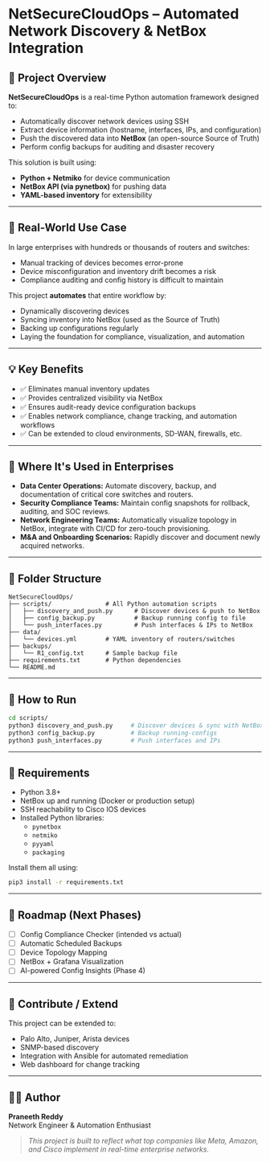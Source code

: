 # NetSecureCloudOps – Automated Network Discovery & NetBox Integration

## 🔧 Project Overview

**NetSecureCloudOps** is a real-time Python automation framework designed to:
- Automatically discover network devices using SSH
- Extract device information (hostname, interfaces, IPs, and configuration)
- Push the discovered data into **NetBox** (an open-source Source of Truth)
- Perform config backups for auditing and disaster recovery

This solution is built using:
- **Python + Netmiko** for device communication
- **NetBox API (via pynetbox)** for pushing data
- **YAML-based inventory** for extensibility

---

## 🎯 Real-World Use Case

In large enterprises with hundreds or thousands of routers and switches:
- Manual tracking of devices becomes error-prone
- Device misconfiguration and inventory drift becomes a risk
- Compliance auditing and config history is difficult to maintain

This project **automates** that entire workflow by:
- Dynamically discovering devices
- Syncing inventory into NetBox (used as the Source of Truth)
- Backing up configurations regularly
- Laying the foundation for compliance, visualization, and automation

---

## 💡 Key Benefits

- ✅ Eliminates manual inventory updates
- ✅ Provides centralized visibility via NetBox
- ✅ Ensures audit-ready device configuration backups
- ✅ Enables network compliance, change tracking, and automation workflows
- ✅ Can be extended to cloud environments, SD-WAN, firewalls, etc.

---

## 🏢 Where It's Used in Enterprises

- **Data Center Operations:** Automate discovery, backup, and documentation of critical core switches and routers.
- **Security Compliance Teams:** Maintain config snapshots for rollback, auditing, and SOC reviews.
- **Network Engineering Teams:** Automatically visualize topology in NetBox, integrate with CI/CD for zero-touch provisioning.
- **M&A and Onboarding Scenarios:** Rapidly discover and document newly acquired networks.

---

## 📁 Folder Structure

```
NetSecureCloudOps/
├── scripts/               # All Python automation scripts
│   ├── discovery_and_push.py      # Discover devices & push to NetBox
│   ├── config_backup.py           # Backup running config to file
│   └── push_interfaces.py         # Push interfaces & IPs to NetBox
├── data/
│   └── devices.yml        # YAML inventory of routers/switches
├── backups/
│   └── R1_config.txt      # Sample backup file
├── requirements.txt       # Python dependencies
└── README.md
```

---

## 🚀 How to Run

```bash
cd scripts/
python3 discovery_and_push.py     # Discover devices & sync with NetBox
python3 config_backup.py          # Backup running-configs
python3 push_interfaces.py        # Push interfaces and IPs
```

---

## 🔗 Requirements

- Python 3.8+
- NetBox up and running (Docker or production setup)
- SSH reachability to Cisco IOS devices
- Installed Python libraries:
  - `pynetbox`
  - `netmiko`
  - `pyyaml`
  - `packaging`

Install them all using:

```bash
pip3 install -r requirements.txt
```

---

## 📌 Roadmap (Next Phases)

- [ ] Config Compliance Checker (intended vs actual)
- [ ] Automatic Scheduled Backups
- [ ] Device Topology Mapping
- [ ] NetBox + Grafana Visualization
- [ ] AI-powered Config Insights (Phase 4)

---

## 🤝 Contribute / Extend

This project can be extended to:
- Palo Alto, Juniper, Arista devices
- SNMP-based discovery
- Integration with Ansible for automated remediation
- Web dashboard for change tracking

---

## 👨‍💻 Author

**Praneeth Reddy**  
Network Engineer & Automation Enthusiast  
> *This project is built to reflect what top companies like Meta, Amazon, and Cisco implement in real-time enterprise networks.*
